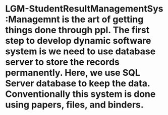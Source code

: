 # LGM-StudentResultManagementSys :Managemnt is the art of getting things done through ppl. The first step to develop dynamic software system is we need to use database server to store the records permanently. Here, we use SQL Server database to keep the data. Conventionally this system is done using papers, files, and binders.
